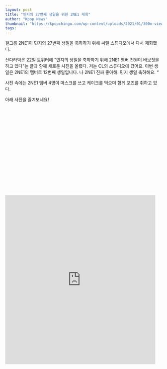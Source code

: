 ```yaml
---
layout: post
title: "민지의 27번째 생일을 위한 2NE1 재회"
author: "Kpop News"
thumbnail: "https://kpopchingu.com/wp-content/uploads/2021/01/300m-views-14-1-890x512.png"
tags: 
---
```



걸그룹 2NE1이 민지의 27번째 생일을 축하하기 위해 씨엘 스튜디오에서 다시 재회했다.

산다라박은 22일 트위터에 "민지의 생일을 축하하기 위해 2NE1 멤버 전원이 바보짓을 하고 있다"는 글과 함께 새로운 사진을 올렸다. 저는 CL의 스튜디오에 갔어요. 이번 생일은 2NE1의 멤버로 12번째 생일입니다. 나 2NE1 진짜 좋아해. 민지 생일 축하해요. “

사진 속에는 2NE1 멤버 4명이 마스크를 쓰고 케이크를 먹으며 함께 포즈를 취하고 있다.

아래 사진을 즐겨보세요!


<div class="video_wrapper" style="padding-top: 56.25%;">
    <iframe id="twitter-widget-0" scrolling="no" frameborder="0" allowtransparency="true" allowfullscreen="true" class="" style="position: static; visibility: visible; width: 483px; height: 544px; display: block; flex-grow: 1;" title="Twitter Tweet" src="https://platform.twitter.com/embed/index.html?dnt=false&amp;embedId=twitter-widget-0&amp;frame=false&amp;hideCard=false&amp;hideThread=false&amp;id=1352591778415742976&amp;lang=en&amp;origin=https%3A%2F%2Fkpopchingu.com%2F2021%2F01%2F22%2F2ne1-reunites-for-minzys-birthday%2F&amp;theme=light&amp;widgetsVersion=ed20a2b%3A1601588405575&amp;width=550px" data-tweet-id="1352591778415742976"></iframe>
</div>
